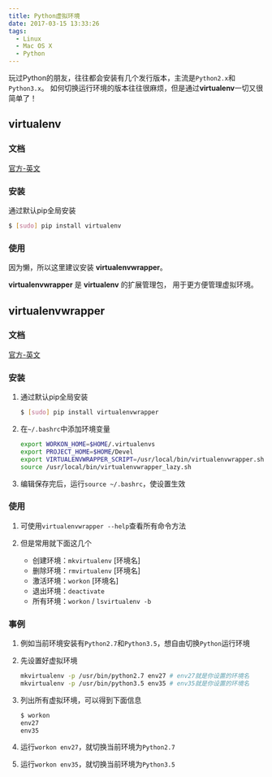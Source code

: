 ```yaml
---
title: Python虚拟环境
date: 2017-03-15 13:33:26
tags:
  - Linux
  - Mac OS X
  - Python
---
```


玩过Python的朋友，往往都会安装有几个发行版本，主流是`Python2.x`和`Python3.x`。
如何切换运行环境的版本往往很麻烦，但是通过**virtualenv**一切又很简单了！

## virtualenv

### 文档

[官方-英文](https://virtualenv.pypa.io/en/stable/installation/)

### 安装

通过默认pip全局安装

```bash
$ [sudo] pip install virtualenv
```

### 使用

因为懒，所以这里建议安装 **virtualenvwrapper**。

**virtualenvwrapper** 是 **virtualenv** 的扩展管理包，
用于更方便管理虚拟环境。

## virtualenvwrapper

### 文档

[官方-英文](https://virtualenvwrapper.readthedocs.io/en/stable/install.html)

### 安装

1. 通过默认pip全局安装

    ```bash
    $ [sudo] pip install virtualenvwrapper
    ```

1. 在`~/.bashrc`中添加环境变量

    ```bash
    export WORKON_HOME=$HOME/.virtualenvs
    export PROJECT_HOME=$HOME/Devel
    export VIRTUALENVWRAPPER_SCRIPT=/usr/local/bin/virtualenvwrapper.sh
    source /usr/local/bin/virtualenvwrapper_lazy.sh
    ```

1. 编辑保存完后，运行`source ~/.bashrc`，使设置生效

### 使用

1. 可使用`virtualenvwrapper --help`查看所有命令方法

1. 但是常用就下面这几个

    * 创建环境：`mkvirtualenv` [环境名]
    * 删除环境：`rmvirtualenv` [环境名]
    * 激活环境：`workon` [环境名]
    * 退出环境：`deactivate`
    * 所有环境：`workon` / `lsvirtualenv -b`

### 事例

1. 例如当前环境安装有`Python2.7`和`Python3.5`，想自由切换`Python`运行环境

1. 先设置好虚拟环境

    ```bash
    mkvirtualenv -p /usr/bin/python2.7 env27 # env27就是你设置的环境名
    mkvirtualenv -p /usr/bin/python3.5 env35 # env35就是你设置的环境名
    ```

1. 列出所有虚拟环境，可以得到下面信息

    ```bash
    $ workon
    env27
    env35
    ```

1. 运行`workon env27`，就切换当前环境为`Python2.7`

1. 运行`workon env35`，就切换当前环境为`Python3.5`
